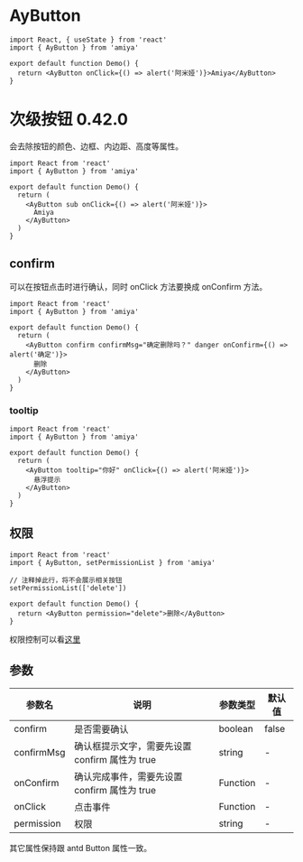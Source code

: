 # AyButton

```tsx
import React, { useState } from 'react'
import { AyButton } from 'amiya'

export default function Demo() {
  return <AyButton onClick={() => alert('阿米娅')}>Amiya</AyButton>
}
```

# 次级按钮 <Badge>0.42.0</Badge>

会去除按钮的颜色、边框、内边距、高度等属性。

```tsx
import React from 'react'
import { AyButton } from 'amiya'

export default function Demo() {
  return (
    <AyButton sub onClick={() => alert('阿米娅')}>
      Amiya
    </AyButton>
  )
}
```

## confirm

可以在按钮点击时进行确认，同时 onClick 方法要换成 onConfirm 方法。

```tsx
import React from 'react'
import { AyButton } from 'amiya'

export default function Demo() {
  return (
    <AyButton confirm confirmMsg="确定删除吗？" danger onConfirm={() => alert('确定')}>
      删除
    </AyButton>
  )
}
```

### tooltip

```tsx
import React from 'react'
import { AyButton } from 'amiya'

export default function Demo() {
  return (
    <AyButton tooltip="你好" onClick={() => alert('阿米娅')}>
      悬浮提示
    </AyButton>
  )
}
```

## 权限

```tsx
import React from 'react'
import { AyButton, setPermissionList } from 'amiya'

// 注释掉此行，将不会展示相关按钮
setPermissionList(['delete'])

export default function Demo() {
  return <AyButton permission="delete">删除</AyButton>
}
```

权限控制可以看[这里](../global/set-permission-list)

## 参数

| 参数名     | 说明                                           | 参数类型 | 默认值 |
| ---------- | ---------------------------------------------- | -------- | ------ |
| confirm    | 是否需要确认                                   | boolean  | false  |
| confirmMsg | 确认框提示文字，需要先设置 confirm 属性为 true | string   | -      |
| onConfirm  | 确认完成事件，需要先设置 confirm 属性为 true   | Function | -      |
| onClick    | 点击事件                                       | Function | -      |
| permission | 权限                                           | string   | -      |

其它属性保持跟 antd Button 属性一致。
